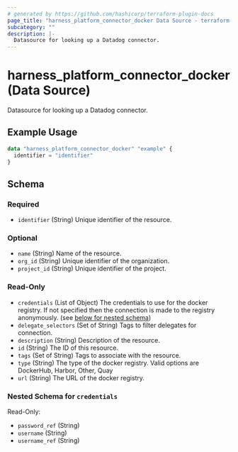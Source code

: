 ```yaml
---
# generated by https://github.com/hashicorp/terraform-plugin-docs
page_title: "harness_platform_connector_docker Data Source - terraform-provider-harness"
subcategory: ""
description: |-
  Datasource for looking up a Datadog connector.
---
```


# harness_platform_connector_docker (Data Source)

Datasource for looking up a Datadog connector.

## Example Usage

```terraform
data "harness_platform_connector_docker" "example" {
  identifier = "identifier"
}
```

<!-- schema generated by tfplugindocs -->
## Schema

### Required

- `identifier` (String) Unique identifier of the resource.

### Optional

- `name` (String) Name of the resource.
- `org_id` (String) Unique identifier of the organization.
- `project_id` (String) Unique identifier of the project.

### Read-Only

- `credentials` (List of Object) The credentials to use for the docker registry. If not specified then the connection is made to the registry anonymously. (see [below for nested schema](#nestedatt--credentials))
- `delegate_selectors` (Set of String) Tags to filter delegates for connection.
- `description` (String) Description of the resource.
- `id` (String) The ID of this resource.
- `tags` (Set of String) Tags to associate with the resource.
- `type` (String) The type of the docker registry. Valid options are DockerHub, Harbor, Other, Quay
- `url` (String) The URL of the docker registry.

<a id="nestedatt--credentials"></a>
### Nested Schema for `credentials`

Read-Only:

- `password_ref` (String)
- `username` (String)
- `username_ref` (String)
